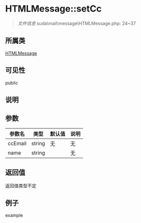 # HTMLMessage::setCc

> *文件信息* suda\mail\message\HTMLMessage.php: 24~37
## 所属类 

[HTMLMessage](../HTMLMessage.md)

## 可见性

  public  
## 说明



## 参数

| 参数名 | 类型 | 默认值 | 说明 |
|--------|-----|-------|-------|
| ccEmail |  string | 无 | 无 |
| name |  string |  | 无 |

## 返回值
返回值类型不定

## 例子

example